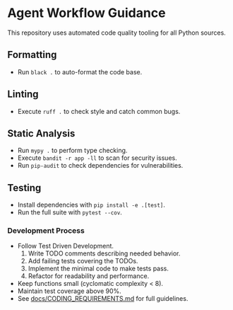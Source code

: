# Agent Workflow Guidance

This repository uses automated code quality tooling for all Python sources.

## Formatting
- Run `black .` to auto-format the code base.

## Linting
- Execute `ruff .` to check style and catch common bugs.

## Static Analysis
- Run `mypy .` to perform type checking.
- Execute `bandit -r app -ll` to scan for security issues.
- Run `pip-audit` to check dependencies for vulnerabilities.

## Testing
- Install dependencies with `pip install -e .[test]`.
- Run the full suite with `pytest --cov`.

### Development Process
- Follow Test Driven Development.
  1. Write TODO comments describing needed behavior.
  2. Add failing tests covering the TODOs.
  3. Implement the minimal code to make tests pass.
  4. Refactor for readability and performance.
- Keep functions small (cyclomatic complexity < 8).
- Maintain test coverage above 90%.
- See [docs/CODING_REQUIREMENTS.md](docs/CODING_REQUIREMENTS.md) for full guidelines.

